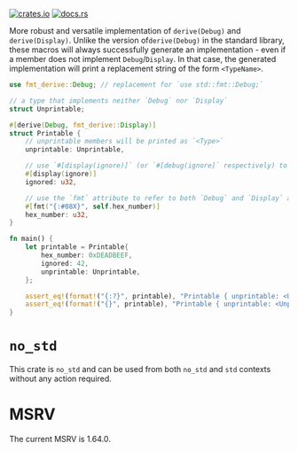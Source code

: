 [![crates.io](https://img.shields.io/crates/v/fmt-derive?style=flat-square)](https://crates.io/crates/fmt_derive)
[![docs.rs](https://img.shields.io/docsrs/fmt-derive?style=flat-square)](https://docs.rs/fmt-derive/latest/fmt_derive/)

More robust and versatile implementation of `derive(Debug)` and `derive(Display)`. Unlike the version of`derive(Debug)`
in the standard library, these macros will always successfully generate an implementation - even if a member does not
implement `Debug`/`Display`. In that case, the generated implementation will print a replacement string of the form
`<TypeName>`.

```rust
use fmt_derive::Debug; // replacement for `use std::fmt::Debug;`

// a type that implements neither `Debug` nor `Display`
struct Unprintable;

#[derive(Debug, fmt_derive::Display)]
struct Printable {
	// unprintable members will be printed as `<Type>`
	unprintable: Unprintable,

	// use `#[display(ignore)]` (or `#[debug(ignore]` respectively) to skip a member when printing
	#[display(ignore)]
	ignored: u32,

	// use the `fmt` attribute to refer to both `Debug` and `Display` at once
	#[fmt("{:#08X}", self.hex_number)]
	hex_number: u32,
}

fn main() {
	let printable = Printable{
		hex_number: 0xDEADBEEF,
		ignored: 42,
		unprintable: Unprintable,
	};

	assert_eq!(format!("{:?}", printable), "Printable { unprintable: <Unprintable>, ignored: 42, hex_number: 0xDEADBEEF }");
	assert_eq!(format!("{}", printable), "Printable { unprintable: <Unprintable>, hex_number: 0xDEADBEEF }");
}
```

# `no_std`
This crate is `no_std` and can be used from both `no_std` and `std` contexts without any action required.

# MSRV
The current MSRV is 1.64.0.
